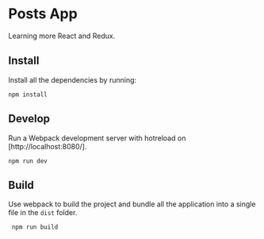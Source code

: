 # Posts App

Learning more React and Redux.

## Install
Install all the dependencies by running:

```
npm install
```

## Develop
Run a Webpack development server with hotreload on [http://localhost:8080/].

```
npm run dev
```

## Build
Use webpack to build the project and bundle all the application into a single file in the `dist` folder.

```
 npm run build
```
